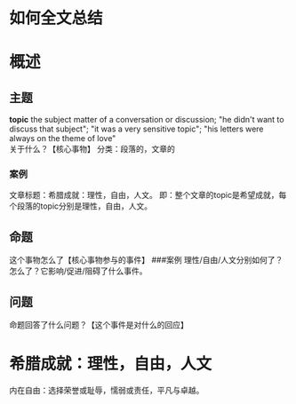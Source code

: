 # 如何全文总结
# 概述
## 主题
**topic**
the subject matter of a conversation or discussion; "he didn't want to discuss that subject"; "it was a very sensitive topic"; "his letters were always on the theme of love"  
关于什么？【核心事物】
分类：段落的，文章的
### 案例
文章标题：希腊成就：理性，自由，人文。
即：整个文章的topic是希望成就，每个段落的topic分别是理性，自由，人文。
## 命题
这个事物怎么了【核心事物参与的事件】
###案例
理性/自由/人文分别如何了？怎么了？它影响/促进/阻碍了什么事件。
## 问题
命题回答了什么问题？【这个事件是对什么的回应】
# 希腊成就：理性，自由，人文
内在自由：选择荣誉或耻辱，懦弱或责任，平凡与卓越。